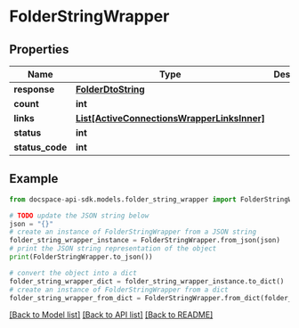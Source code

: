 # FolderStringWrapper

## Properties

Name | Type | Description | Notes
------------ | ------------- | ------------- | -------------
**response** | [**FolderDtoString**](FolderDtoString.md) |  | [optional] 
**count** | **int** |  | [optional] 
**links** | [**List[ActiveConnectionsWrapperLinksInner]**](ActiveConnectionsWrapperLinksInner.md) |  | [optional] 
**status** | **int** |  | [optional] 
**status_code** | **int** |  | [optional] 

## Example

```python
from docspace-api-sdk.models.folder_string_wrapper import FolderStringWrapper

# TODO update the JSON string below
json = "{}"
# create an instance of FolderStringWrapper from a JSON string
folder_string_wrapper_instance = FolderStringWrapper.from_json(json)
# print the JSON string representation of the object
print(FolderStringWrapper.to_json())

# convert the object into a dict
folder_string_wrapper_dict = folder_string_wrapper_instance.to_dict()
# create an instance of FolderStringWrapper from a dict
folder_string_wrapper_from_dict = FolderStringWrapper.from_dict(folder_string_wrapper_dict)
```
[[Back to Model list]](../README.md#documentation-for-models) [[Back to API list]](../README.md#documentation-for-api-endpoints) [[Back to README]](../README.md)


